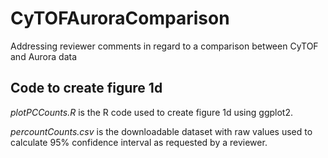 # CyTOFAuroraComparison
Addressing reviewer comments in regard to a comparison between CyTOF and Aurora data

## Code to create figure 1d

*plotPCCounts.R* is the R code used to create figure 1d using ggplot2.

*percountCounts.csv* is the downloadable dataset with raw values used to calculate 95% confidence interval as requested by a reviewer.
